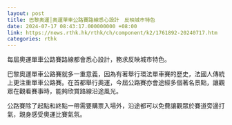 ```yaml
---
layout: post
title: 巴黎奧運│奧運單車公路賽路線悉心設計　反映城巿特色
date: 2024-07-17 08:43:17.000000000 +08:00
link: https://news.rthk.hk/rthk/ch/component/k2/1761892-20240717.htm
categories: rthk
---
```


每屆奧運單車公路賽路線都會悉心設計，務求反映城巿特色。

巴黎奧運單車公路賽就多一重意義，因為有著舉行環法單車賽的歷史，法國人傳統上更注重單車公路賽。在首都舉行奧運，今屆公路賽亦會途經多個著名景點，讓觀眾在觀看賽事時，能夠欣賞路線沿途風光。

公路賽除了起點和終點一帶需要購票入場外，沿途都可以免費讓觀眾於賽道旁邊打氣，親身感受奧運比賽氣氛。
